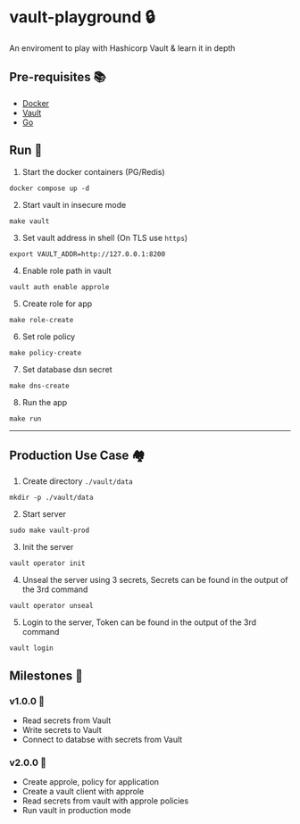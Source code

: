 # vault-playground 🔒
An enviroment to play with Hashicorp Vault &amp; learn it in depth

## Pre-requisites 📚

- [Docker](https://www.docker.com/)
- [Vault](https://www.vaultproject.io/)
- [Go](https://go.dev/doc/install)

## Run 💨

1. Start the docker containers (PG/Redis)
```shell
docker compose up -d
```

2. Start vault in insecure mode
```shell
make vault
```

3. Set vault address in shell (On TLS use `https`)
```shell
export VAULT_ADDR=http://127.0.0.1:8200
```

4. Enable role path in vault
```shell
vault auth enable approle
```

5. Create role for app
```shell
make role-create
```

6. Set role policy
```shell
make policy-create
```

7. Set database dsn secret
```shell
make dns-create
```

8. Run the app
```shell
make run
```

--- 

## Production Use Case 🏘

1. Create directory `./vault/data`
```shell
mkdir -p ./vault/data
```

2. Start server 
```shell 
sudo make vault-prod
```

3. Init the server
```shell
vault operator init
```

4. Unseal the server using 3 secrets, Secrets can be found in the output of the 3rd command
```shell
vault operator unseal
```

5. Login to the server, Token can be found in the output of the 3rd command
```shell
vault login
```


## Milestones 🚀

### v1.0.0 🎯
- Read secrets from Vault
- Write secrets to Vault
- Connect to databse with secrets from Vault

### v2.0.0 🎯
- Create approle, policy for application
- Create a vault client with approle
- Read secrets from vault with approle policies
- Run vault in production mode